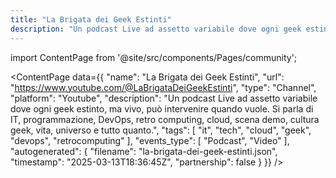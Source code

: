 ```yaml
---
title: "La Brigata dei Geek Estinti"
description: "Un podcast Live ad assetto variabile dove ogni geek estinto, ma vivo, può intervenire quando vuole. Si parla di IT, programmazione, DevOps, retro computing, cloud, scena demo, cultura geek, vita, universo e tutto quanto."
---
```

import ContentPage from '@site/src/components/Pages/community';

<ContentPage
    data={{
  "name": "La Brigata dei Geek Estinti",
  "url": "https://www.youtube.com/@LaBrigataDeiGeekEstinti",
  "type": "Channel",
  "platform": "Youtube",
  "description": "Un podcast Live ad assetto variabile dove ogni geek estinto, ma vivo, può intervenire quando vuole. Si parla di IT, programmazione, DevOps, retro computing, cloud, scena demo, cultura geek, vita, universo e tutto quanto.",
  "tags": [
    "it",
    "tech",
    "cloud",
    "geek",
    "devops",
    "retrocomputing"
  ],
  "events_type": [
    "Podcast",
    "Video"
  ],
  "autogenerated": {
    "filename": "la-brigata-dei-geek-estinti.json",
    "timestamp": "2025-03-13T18:36:45Z",
    "partnership": false
  }
}}
/>
